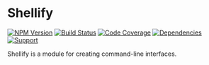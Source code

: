 # Shellify

[![NPM Version](https://badge.fury.io/js/shellify.png)](http://badge.fury.io/js/shellify)
[![Build Status](https://travis-ci.org/zerious/shellify.png?branch=master)](https://travis-ci.org/zerious/shellify)
[![Code Coverage](https://coveralls.io/repos/zerious/shellify/badge.png?branch=master)](https://coveralls.io/r/zerious/shellify)
[![Dependencies](https://david-dm.org/zerious/shellify.png?theme=shields.io)](https://david-dm.org/zerious/shellify)
[![Support](http://img.shields.io/gittip/zerious.png)](https://www.gittip.com/zerious/)

Shellify is a module for creating command-line interfaces.
